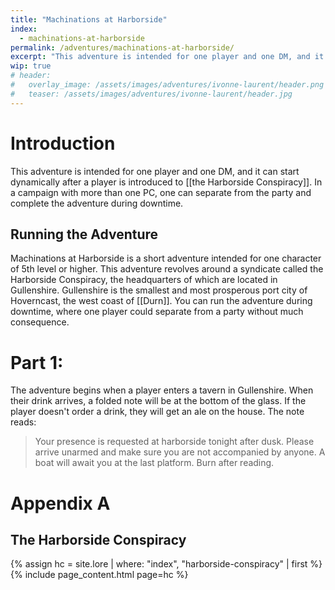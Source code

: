 ```yaml
---
title: "Machinations at Harborside"
index:
  - machinations-at-harborside
permalink: /adventures/machinations-at-harborside/
excerpt: "This adventure is intended for one player and one DM, and it can start dynamically after a player is introduced to the Harborside Conspiracy."
wip: true
# header:
#   overlay_image: /assets/images/adventures/ivonne-laurent/header.png
#   teaser: /assets/images/adventures/ivonne-laurent/header.jpg
---
```


# Introduction
This adventure is intended for one player and one DM, and it can start dynamically after a player is introduced to [[the Harborside Conspiracy]]. In a campaign with more than one PC, one can separate from the party and complete the adventure during downtime.

## Running the Adventure
Machinations at Harborside is a short adventure intended for one character of 5th level or higher. This adventure revolves around a syndicate called the Harborside Conspiracy, the headquarters of which are located in Gullenshire. Gullenshire is the smallest and most prosperous port city of Hoverncast, the west coast of [[Durn]]. You can run the adventure during downtime, where one player could separate from a party without much consequence.

# Part 1:
The adventure begins when a player enters a tavern in Gullenshire. When their drink arrives, a folded note will be at the bottom of the glass. If the player doesn't order a drink, they will get an ale on the house. The note reads:

> Your presence is requested at harborside tonight after dusk. Please arrive unarmed and make sure you are not accompanied by anyone. A boat will await you at the last platform. Burn after reading.

# Appendix A

## The Harborside Conspiracy
{% assign hc = site.lore | where: "index", "harborside-conspiracy" | first %}
{% include page_content.html page=hc %}
